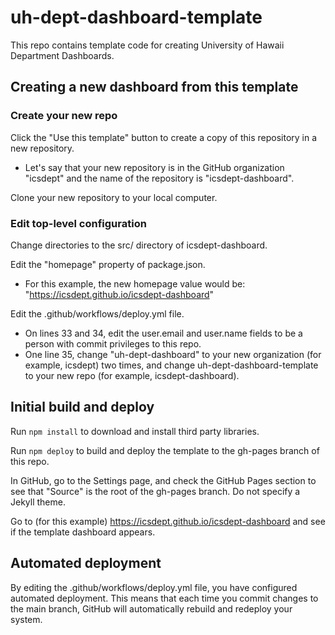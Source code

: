 # uh-dept-dashboard-template

This repo contains template code for creating University of Hawaii Department Dashboards.

## Creating a new dashboard from this template

### Create your new repo

Click the "Use this template" button to create a copy of this repository in a new repository.
  * Let's say that your new repository is in the GitHub organization "icsdept" and the name of the repository is "icsdept-dashboard".

Clone your new repository to your local computer.

### Edit top-level configuration

Change directories to the src/ directory of icsdept-dashboard.

Edit the "homepage" property of package.json.
  * For this example, the new homepage value would be: "https://icsdept.github.io/icsdept-dashboard"

Edit the .github/workflows/deploy.yml file.
  * On lines 33 and 34, edit the user.email and user.name fields to be a person with commit privileges to this repo.
  * One line 35, change "uh-dept-dashboard" to your new organization (for example, icsdept) two times, and change uh-dept-dashboard-template to your new repo (for example, icsdept-dashboard).

## Initial build and deploy

Run `npm install` to download and install third party libraries.

Run `npm deploy` to build and deploy the template to the gh-pages branch of this repo.

In GitHub, go to the Settings page, and check the GitHub Pages section to see that "Source" is the root of the gh-pages branch. Do not specify a Jekyll theme.

Go to (for this example) https://icsdept.github.io/icsdept-dashboard and see if the template dashboard appears.

## Automated deployment

By editing the .github/workflows/deploy.yml file, you have configured automated deployment. This means that each time you commit changes to the main branch, GitHub will automatically rebuild and redeploy your system.